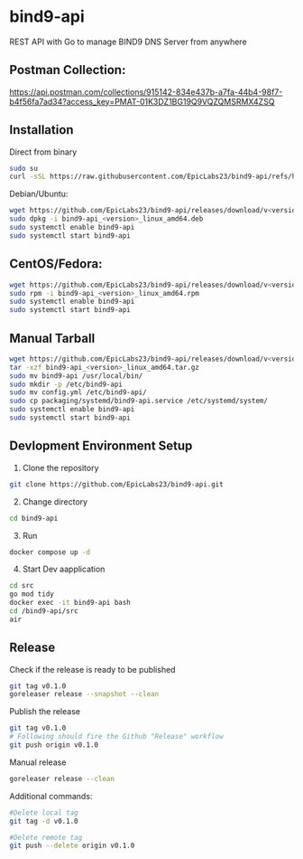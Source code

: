 # bind9-api

REST API with Go to manage BIND9 DNS Server from anywhere

## Postman Collection:

https://api.postman.com/collections/915142-834e437b-a7fa-44b4-98f7-b4f56fa7ad34?access_key=PMAT-01K3DZ1BG19Q9VQZQMSRMX4ZSQ

## Installation

Direct from binary

```bash
sudo su
curl -sSL https://raw.githubusercontent.com/EpicLabs23/bind9-api/refs/heads/main/install.sh | bash -s 0.1.0

```

Debian/Ubuntu:

```bash
wget https://github.com/EpicLabs23/bind9-api/releases/download/v<version>/bind9-api_<version>_linux_amd64.deb
sudo dpkg -i bind9-api_<version>_linux_amd64.deb
sudo systemctl enable bind9-api
sudo systemctl start bind9-api
```

## CentOS/Fedora:

```bash
wget https://github.com/EpicLabs23/bind9-api/releases/download/v<version>/bind9-api_<version>_linux_amd64.rpm
sudo rpm -i bind9-api_<version>_linux_amd64.rpm
sudo systemctl enable bind9-api
sudo systemctl start bind9-api
```

## Manual Tarball

```bash
wget https://github.com/EpicLabs23/bind9-api/releases/download/v<version>/bind9-api_<version>_linux_amd64.tar.gz
tar -xzf bind9-api_<version>_linux_amd64.tar.gz
sudo mv bind9-api /usr/local/bin/
sudo mkdir -p /etc/bind9-api
sudo mv config.yml /etc/bind9-api/
sudo cp packaging/systemd/bind9-api.service /etc/systemd/system/
sudo systemctl enable bind9-api
sudo systemctl start bind9-api
```

## Devlopment Environment Setup

1. Clone the repository

```bash
git clone https://github.com/EpicLabs23/bind9-api.git
```

2. Change directory

```bash
cd bind9-api
```

3. Run

```bash
docker compose up -d
```

4. Start Dev aapplication

```bash
cd src
go mod tidy
docker exec -it bind9-api bash
cd /bind9-api/src
air
```

## Release

Check if the release is ready to be published

```bash
git tag v0.1.0
goreleaser release --snapshot --clean
```

Publish the release

```bash
git tag v0.1.0
# Following should fire the Github "Release" workflow
git push origin v0.1.0
```

Manual release

```bash
goreleaser release --clean
```

Additional commands:

```bash
#Delete local tag
git tag -d v0.1.0

#Delete remote tag
git push --delete origin v0.1.0
```
